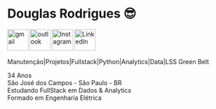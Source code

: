 # Douglas Rodrigues 😎

<!-- Redes Sociais --->
</a>
<a href=mailto:ddsr.sjc@gmail.com>
    <img 
        align="left"
        title="ddsr.sjc@gmail.com"
        width="48" 
        height="48" 
        src="https://img.icons8.com/color/48/gmail-new.png" 
        alt="gmail"
        style="padding-right: 30 px;"
    />
</a>

</a>
<a href=mailto:douglas.santos.rodrigues@hotmail.com>
    <img 
        align="left"
        title="douglas.santos.rodrigues@hotmail.com"
        width="48" 
        height="48" 
        src="https://img.icons8.com/color/48/microsoft-outlook-2025.png" 
        alt="outlook"
        style="padding-right: 30 px;"
    />
</a>

</a>
<a href="https://www.instagram.com/douglas.santos.rodrigues_?igsh=b3RyZGx5bWdicHdw">
    <img 
        align="left"
        title="Instagram"
        width="48" 
        height="48" 
        src="https://img.icons8.com/fluency/48/instagram-new.png" 
        alt="Instagram"
        style="padding-right: 30 px;"
    />
</a>

<a href="www.linkedin.com/in/douglas-rodrigues-2b345990">
    <img 
        align="left"
        title="LinkedIn"
        width="48" 
        height="48" 
        src="https://img.icons8.com/color/48/linkedin.png" 
        alt="LinkedIn"
        style="padding-right: 30 px;"
    />
</a><br/>  
<br/>  
<br/>  
<!-- Informação Pessoal --->

Manutenção|Projetos|Fullstack|Python|Analytics|Data|LSS Green Belt  

34 Anos  
São José dos Campos - São Paulo - BR  
Estudando FullStack em Dados & Analytics  
Formado em Engenharia Elétrica  

